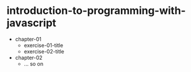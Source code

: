 # introduction-to-programming-with-javascript

- chapter-01
  - exercise-01-title
  - exercise-02-title
- chapter-02
  - ... so on
